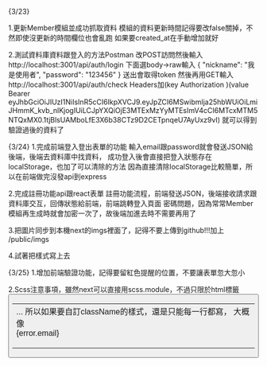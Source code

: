 {3/23}

1.更新Member模組並成功抓取資料
模組的資料更新時間記得要改false關掉，不然即使沒更新的時間欄位也會亂跑
如果要created_at在手動增加就好

2.測試資料庫資料跟登入的方法Postman 
改POST訪問然後輸入http://localhost:3001/api/auth/login
下面選body->raw輸入
{
  "nickname": "我是使用者",
  "password": "123456"
}
送出會取得token
然後再用GET輸入http://localhost:3001/api/auth/check
Headers加(key Authorization )(value Bearer eyJhbGciOiJIUzI1NiIsInR5cCI6IkpXVCJ9.eyJpZCI6MSwibmlja25hbWUiOiLmiJHmmK_kvb_nlKjogIUiLCJpYXQiOjE3MTExMzYyMTEsImV4cCI6MTcxMTM5NTQxMX0.1tjBlsUAMboLfE3X6b38CTz9D2CETpnqeU7AyUxz9vI)
就可以得到驗證過後的資料了

{3/24}
1.完成前端登入登出表單的功能
輸入email跟password就會發送JSON給後端，後端去資料庫中找資料，
成功登入後會直接把登入狀態存在localStorage，也加了可以清除的方法
因為直接清除localStorage比較簡單，所以在前端做完沒發api到express

2.完成註冊功能api跟react表單
註冊功能流程，前端發送JSON，後端接收請求跟資料庫交互，回傳狀態給前端，前端跳轉登入頁面
密碼問題，因為常常Member模組再生成時就會加密一次了，故後端加進去時不需要再用了

3.把圖片同步到本機next的imgs裡面了，記得不要上傳到github!!!加上 /public/imgs

4.試著把樣式寫上去

{3/25}
1.增加前端驗證功能，記得要留紅色提醒的位置，不要讓表單忽大忽小

2.Scss注意事項，雖然next可以直接用scss.module，不過只限於html標籤<button><table><td>...
所以如果要自訂className的樣式，還是只能每一行都寫，
大概像 <div className={styles.error}>{error.email}</div>



